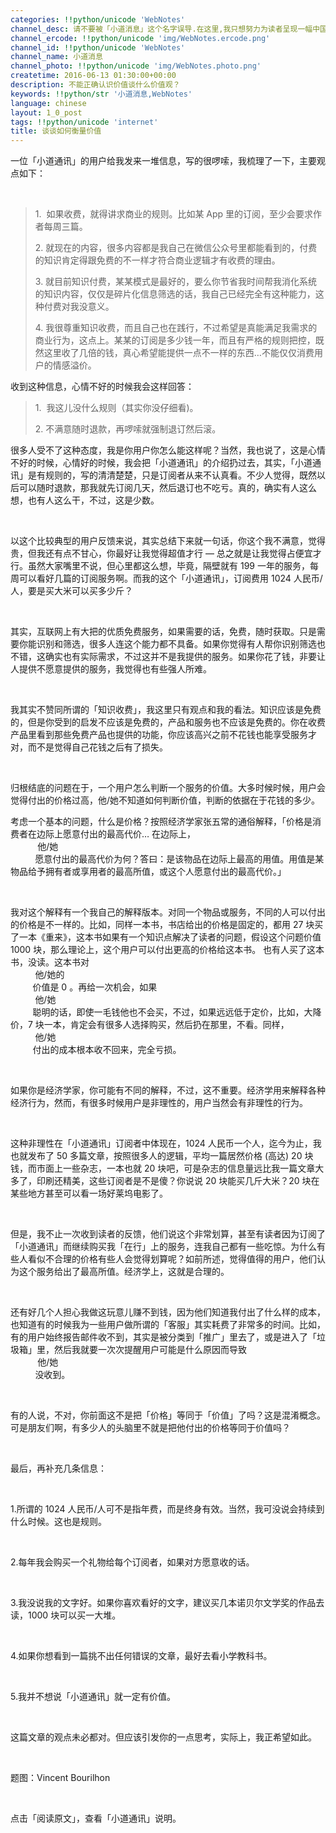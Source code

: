 ```yaml
---
categories: !!python/unicode 'WebNotes'
channel_desc: 请不要被「小道消息」这个名字误导.在这里,我只想努力为读者呈现一幅中国互联网的清明上河图.
channel_ercode: !!python/unicode 'img/WebNotes.ercode.png'
channel_id: !!python/unicode 'WebNotes'
channel_name: 小道消息
channel_photo: !!python/unicode 'img/WebNotes.photo.png'
createtime: 2016-06-13 01:30:00+00:00
description: 不能正确认识价值谈什么价值观？
keywords: !!python/str '小道消息,WebNotes'
language: chinese
layout: 1_0_post
tags: !!python/unicode 'internet'
title: 谈谈如何衡量价值
---
```

<div class="rich_media_content" id="js_content">
<p>
<span class="author-d-4z65zz66zl57z75zyiz66zfr2fz87zwz89znujenz75zfz86zz85zvsz89zz69zioz87zfz74zz72zz78zxz77zjz72zpz72zorz83zpz66z9">
          一位「小道通讯」的用户给我发来一堆信息，写的很啰嗦，我梳理了一下，主要观点如下：
         </span>
</p>
<p>
<span class="author-d-4z65zz66zl57z75zyiz66zfr2fz87zwz89znujenz75zfz86zz85zvsz89zz69zioz87zfz74zz72zz78zxz77zjz72zpz72zorz83zpz66z9">
<br/>
</span>
</p>
<blockquote>
<p>
<span class="author-d-4z65zz66zl57z75zyiz66zfr2fz87zwz89znujenz75zfz86zz85zvsz89zz69zioz87zfz74zz72zz78zxz77zjz72zpz72zorz83zpz66z9">
           1.  如果收费，就得讲求商业的规则。比如某 App 里的订阅，至少会要求作者每周三篇。
          </span>
</p>
<p>
<span class="author-d-4z65zz66zl57z75zyiz66zfr2fz87zwz89znujenz75zfz86zz85zvsz89zz69zioz87zfz74zz72zz78zxz77zjz72zpz72zorz83zpz66z9">
</span>
</p>
<p>
<span class="author-d-4z65zz66zl57z75zyiz66zfr2fz87zwz89znujenz75zfz86zz85zvsz89zz69zioz87zfz74zz72zz78zxz77zjz72zpz72zorz83zpz66z9">
           2. 就现在的内容，很多内容都是我自己在微信公众号里都能看到的，付费的知识肯定得跟免费的不一样才符合商业逻辑才有收费的理由。
          </span>
</p>
<p>
<span class="author-d-4z65zz66zl57z75zyiz66zfr2fz87zwz89znujenz75zfz86zz85zvsz89zz69zioz87zfz74zz72zz78zxz77zjz72zpz72zorz83zpz66z9">
</span>
</p>
<p>
<span class="author-d-4z65zz66zl57z75zyiz66zfr2fz87zwz89znujenz75zfz86zz85zvsz89zz69zioz87zfz74zz72zz78zxz77zjz72zpz72zorz83zpz66z9">
           3. 就目前知识付费，某某模式是最好的，要么你节省我时间帮我消化系统的知识内容，仅仅是碎片化信息筛选的话，我自己已经完全有这种能力，这种付费对我没意义。
          </span>
</p>
<p>
<span class="author-d-4z65zz66zl57z75zyiz66zfr2fz87zwz89znujenz75zfz86zz85zvsz89zz69zioz87zfz74zz72zz78zxz77zjz72zpz72zorz83zpz66z9">
</span>
</p>
<p>
<span class="author-d-4z65zz66zl57z75zyiz66zfr2fz87zwz89znujenz75zfz86zz85zvsz89zz69zioz87zfz74zz72zz78zxz77zjz72zpz72zorz83zpz66z9">
           4. 我很尊重知识收费，而且自己也在践行，不过希望是真能满足我需求的商业行为，这点上。某某的订阅是多少钱一年，而且有严格的规则把控，既然这里收了几倍的钱，真心希望能提供一点不一样的东西…不能仅仅消费用户的情感溢价。
          </span>
</p>
</blockquote>
<p>
<span class="author-d-4z65zz66zl57z75zyiz66zfr2fz87zwz89znujenz75zfz86zz85zvsz89zz69zioz87zfz74zz72zz78zxz77zjz72zpz72zorz83zpz66z9">
</span>
</p>
<p>
<span class="author-d-4z65zz66zl57z75zyiz66zfr2fz87zwz89znujenz75zfz86zz85zvsz89zz69zioz87zfz74zz72zz78zxz77zjz72zpz72zorz83zpz66z9">
          收到这种信息，心情不好的时候我会这样回答：
         </span>
</p>
<p>
<span class="author-d-4z65zz66zl57z75zyiz66zfr2fz87zwz89znujenz75zfz86zz85zvsz89zz69zioz87zfz74zz72zz78zxz77zjz72zpz72zorz83zpz66z9">
</span>
</p>
<blockquote>
<p>
<span class="author-d-4z65zz66zl57z75zyiz66zfr2fz87zwz89znujenz75zfz86zz85zvsz89zz69zioz87zfz74zz72zz78zxz77zjz72zpz72zorz83zpz66z9">
           1.  我这儿没什么规则（其实你没仔细看)。
          </span>
</p>
<p>
<span class="author-d-4z65zz66zl57z75zyiz66zfr2fz87zwz89znujenz75zfz86zz85zvsz89zz69zioz87zfz74zz72zz78zxz77zjz72zpz72zorz83zpz66z9">
           2. 不满意随时退款，再啰嗦就强制退订然后滚。
          </span>
</p>
</blockquote>
<p>
<span class="author-d-4z65zz66zl57z75zyiz66zfr2fz87zwz89znujenz75zfz86zz85zvsz89zz69zioz87zfz74zz72zz78zxz77zjz72zpz72zorz83zpz66z9">
</span>
</p>
<p>
<span class="author-d-4z65zz66zl57z75zyiz66zfr2fz87zwz89znujenz75zfz86zz85zvsz89zz69zioz87zfz74zz72zz78zxz77zjz72zpz72zorz83zpz66z9">
          很多人受不了这种态度，我是你用户你怎么能这样呢？当然，我也说了，这是心情不好的时候，心情好的时候，我会把「小道通讯」的介绍扔过去，其实，「小道通讯」是有规则的，写的清清楚楚，只是订阅者从来不认真看。不少人觉得，既然以后可以随时退款，那我就先订阅几天，然后退订也不吃亏。真的，确实有人这么想，也有人这么干，不过，这是少数。
         </span>
</p>
<p>
<span class="author-d-4z65zz66zl57z75zyiz66zfr2fz87zwz89znujenz75zfz86zz85zvsz89zz69zioz87zfz74zz72zz78zxz77zjz72zpz72zorz83zpz66z9">
<br/>
</span>
</p>
<p>
<span class="author-d-4z65zz66zl57z75zyiz66zfr2fz87zwz89znujenz75zfz86zz85zvsz89zz69zioz87zfz74zz72zz78zxz77zjz72zpz72zorz83zpz66z9">
          以这个比较典型的用户反馈来说，其实总结下来就一句话，你这个我不满意，觉得贵，但我还有点不甘心，你最好让我觉得超值才行 — 总之就是让我觉得占便宜才行。虽然大家嘴里不说，但心里都这么想，毕竟，隔壁就有 199 一年的服务，每周可以看好几篇的订阅服务啊。而我的这个「小道通讯」，订阅费用 1024 人民币/人，要是买大米可以买多少斤？
         </span>
</p>
<p>
<span class="author-d-4z65zz66zl57z75zyiz66zfr2fz87zwz89znujenz75zfz86zz85zvsz89zz69zioz87zfz74zz72zz78zxz77zjz72zpz72zorz83zpz66z9">
<br/>
</span>
</p>
<p>
<span class="author-d-4z65zz66zl57z75zyiz66zfr2fz87zwz89znujenz75zfz86zz85zvsz89zz69zioz87zfz74zz72zz78zxz77zjz72zpz72zorz83zpz66z9">
          其实，互联网上有大把的优质免费服务，如果需要的话，免费，随时获取。只是需要你能识别和筛选，很多人连这个能力都不具备。如果你觉得有人帮你识别筛选也不错，这确实也有实际需求，不过这并不是我提供的服务。如果你花了钱，非要让人提供不愿意提供的服务，我觉得也有些强人所难。
         </span>
</p>
<p>
<span class="author-d-4z65zz66zl57z75zyiz66zfr2fz87zwz89znujenz75zfz86zz85zvsz89zz69zioz87zfz74zz72zz78zxz77zjz72zpz72zorz83zpz66z9">
<br/>
</span>
</p>
<p>
<span class="author-d-4z65zz66zl57z75zyiz66zfr2fz87zwz89znujenz75zfz86zz85zvsz89zz69zioz87zfz74zz72zz78zxz77zjz72zpz72zorz83zpz66z9">
          我其实不赞同所谓的「知识收费」，我这里只有观点和我的看法。知识应该是免费的，但是你受到的启发不应该是免费的，产品和服务也不应该是免费的。你在收费产品里看到那些免费产品也提供的功能，你应该高兴之前不花钱也能享受服务才对，而不是觉得自己花钱之后有了损失。
         </span>
</p>
<p>
<span class="author-d-4z65zz66zl57z75zyiz66zfr2fz87zwz89znujenz75zfz86zz85zvsz89zz69zioz87zfz74zz72zz78zxz77zjz72zpz72zorz83zpz66z9">
<br/>
</span>
</p>
<p>
<span class="author-d-4z65zz66zl57z75zyiz66zfr2fz87zwz89znujenz75zfz86zz85zvsz89zz69zioz87zfz74zz72zz78zxz77zjz72zpz72zorz83zpz66z9">
          归根结底的问题在于，一个用户怎么判断一个服务的价值。大多时候时候，用户会觉得付出的价格过高，他/她不知道如何判断价值，判断的依据在于花钱的多少。
         </span>
</p>
<p>
<span class="author-d-4z65zz66zl57z75zyiz66zfr2fz87zwz89znujenz75zfz86zz85zvsz89zz69zioz87zfz74zz72zz78zxz77zjz72zpz72zorz83zpz66z9">
</span>
</p>
<p>
<span class="author-d-4z65zz66zl57z75zyiz66zfr2fz87zwz89znujenz75zfz86zz85zvsz89zz69zioz87zfz74zz72zz78zxz77zjz72zpz72zorz83zpz66z9">
          考虑一个基本的问题，什么是价格？按照经济学家张五常的通俗解释，「价格是消费者在边际上愿意付出的最高代价… 在边际上，
          <span style="white-space: pre-wrap;">
           他/她
          </span>
          愿意付出的最高代价为何？答曰：是该物品在边际上最高的用值。用值是某物品给予拥有者或享用者的最高所值，或这个人愿意付出的最高代价。」
         </span>
</p>
<p>
<span class="author-d-4z65zz66zl57z75zyiz66zfr2fz87zwz89znujenz75zfz86zz85zvsz89zz69zioz87zfz74zz72zz78zxz77zjz72zpz72zorz83zpz66z9">
<br/>
</span>
</p>
<p>
<span class="author-d-4z65zz66zl57z75zyiz66zfr2fz87zwz89znujenz75zfz86zz85zvsz89zz69zioz87zfz74zz72zz78zxz77zjz72zpz72zorz83zpz66z9">
          我对这个解释有一个我自己的解释版本。对同一个物品或服务，不同的人可以付出的价格是不一样的。比如，同样一本书，书店给出的价格是固定的，都用 27 块买了一本《重来》，这本书如果有一个知识点解决了读者的问题，假设这个问题价值 1000 块，那么理论上，这个用户可以付出更高的价格给这本书。
         </span>
         也有人买了这本书，没读。这本书对
         <span style="white-space: pre-wrap;">
          他/她的
         </span>
         价值是 0 。再给一次机会，如果
         <span style="white-space: pre-wrap;">
          他/她
         </span>
         聪明的话，即使一毛钱他也不会买，不过，如果远远低于定价，比如，大降价，7 块一本，肯定会有很多人选择购买，然后扔在那里，不看。同样，
         <span style="white-space: pre-wrap;">
          他/她
         </span>
         付出的成本根本收不回来，完全亏损。
        </p>
<p>
<br/>
</p>
<p>
<span class="author-d-4z65zz66zl57z75zyiz66zfr2fz87zwz89znujenz75zfz86zz85zvsz89zz69zioz87zfz74zz72zz78zxz77zjz72zpz72zorz83zpz66z9">
          如果你是经济学家，你可能有不同的解释，不过，这不重要。经济学用来解释各种经济行为，然而，有很多时候用户是非理性的，用户当然会有非理性的行为。
         </span>
</p>
<p>
<span class="author-d-4z65zz66zl57z75zyiz66zfr2fz87zwz89znujenz75zfz86zz85zvsz89zz69zioz87zfz74zz72zz78zxz77zjz72zpz72zorz83zpz66z9">
<br/>
</span>
</p>
<p>
<span class="author-d-4z65zz66zl57z75zyiz66zfr2fz87zwz89znujenz75zfz86zz85zvsz89zz69zioz87zfz74zz72zz78zxz77zjz72zpz72zorz83zpz66z9">
          这种非理性在「小道通讯」订阅者中体现在，1024 人民币一个人，迄今为止，我也就发布了 50 多篇文章，按照很多人的逻辑，平均一篇居然价格 (高达) 20 块钱，而市面上一些杂志，一本也就 20 块吧，可是杂志的信息量远比我一篇文章大多了，印刷还精美，这些订阅者是不是傻？你说说 20 块能买几斤大米？20 块在某些地方甚至可以看一场好莱坞电影了。
         </span>
</p>
<p>
<span class="author-d-4z65zz66zl57z75zyiz66zfr2fz87zwz89znujenz75zfz86zz85zvsz89zz69zioz87zfz74zz72zz78zxz77zjz72zpz72zorz83zpz66z9">
<br/>
</span>
</p>
<p>
<span class="author-d-4z65zz66zl57z75zyiz66zfr2fz87zwz89znujenz75zfz86zz85zvsz89zz69zioz87zfz74zz72zz78zxz77zjz72zpz72zorz83zpz66z9">
          但是，我不止一次收到读者的反馈，他们说这个非常划算，甚至有读者因为订阅了「小道通讯」而继续购买我「在行」上的服务，连我自己都有一些吃惊。为什么有些人看似不合理的价格有些人会觉得划算呢？如前所述，觉得值得的用户，他们认为这个服务给出了最高所值。经济学上，这就是合理的。
         </span>
</p>
<p>
<span class="author-d-4z65zz66zl57z75zyiz66zfr2fz87zwz89znujenz75zfz86zz85zvsz89zz69zioz87zfz74zz72zz78zxz77zjz72zpz72zorz83zpz66z9">
<br/>
</span>
</p>
<p>
<span class="author-d-4z65zz66zl57z75zyiz66zfr2fz87zwz89znujenz75zfz86zz85zvsz89zz69zioz87zfz74zz72zz78zxz77zjz72zpz72zorz83zpz66z9">
          还有好几个人担心我做这玩意儿赚不到钱，因为他们知道我付出了什么样的成本，也知道有的时候我为一些用户做所谓的「客服」其实耗费了非常多的时间。比如，有的用户始终报告邮件收不到，其实是被分类到「推广」里去了，或是进入了「垃圾箱」里，然后我就要一次次提醒用户可能是什么原因而导致
          <span style="white-space: pre-wrap;">
           他/她
          </span>
          没收到。
         </span>
</p>
<p>
<span class="author-d-4z65zz66zl57z75zyiz66zfr2fz87zwz89znujenz75zfz86zz85zvsz89zz69zioz87zfz74zz72zz78zxz77zjz72zpz72zorz83zpz66z9">
<br/>
</span>
</p>
<p>
         有的人说，不对，你前面这不是把「价格」等同于「价值」了吗？这是混淆概念。可是朋友们啊，有多少人的头脑里不就是把他付出的价格等同于价值吗？
        </p>
<p>
<span class="author-d-4z65zz66zl57z75zyiz66zfr2fz87zwz89znujenz75zfz86zz85zvsz89zz69zioz87zfz74zz72zz78zxz77zjz72zpz72zorz83zpz66z9">
<br/>
</span>
</p>
<p>
<span class="author-d-4z65zz66zl57z75zyiz66zfr2fz87zwz89znujenz75zfz86zz85zvsz89zz69zioz87zfz74zz72zz78zxz77zjz72zpz72zorz83zpz66z9">
          最后，再补充几条信息：
         </span>
</p>
<p>
<span class="author-d-4z65zz66zl57z75zyiz66zfr2fz87zwz89znujenz75zfz86zz85zvsz89zz69zioz87zfz74zz72zz78zxz77zjz72zpz72zorz83zpz66z9">
<br/>
</span>
</p>
<p>
<span class="author-d-4z65zz66zl57z75zyiz66zfr2fz87zwz89znujenz75zfz86zz85zvsz89zz69zioz87zfz74zz72zz78zxz77zjz72zpz72zorz83zpz66z9">
          1.所谓的 1024 人民币/人可不是指年费，而是终身有效。当然，我可没说会持续到什么时候。这也是规则。
         </span>
</p>
<p>
<span class="author-d-4z65zz66zl57z75zyiz66zfr2fz87zwz89znujenz75zfz86zz85zvsz89zz69zioz87zfz74zz72zz78zxz77zjz72zpz72zorz83zpz66z9">
<br/>
</span>
</p>
<p>
<span class="author-d-4z65zz66zl57z75zyiz66zfr2fz87zwz89znujenz75zfz86zz85zvsz89zz69zioz87zfz74zz72zz78zxz77zjz72zpz72zorz83zpz66z9">
          2.每年我会购买一个礼物给每个订阅者，如果对方愿意收的话。
         </span>
</p>
<p>
<span class="author-d-4z65zz66zl57z75zyiz66zfr2fz87zwz89znujenz75zfz86zz85zvsz89zz69zioz87zfz74zz72zz78zxz77zjz72zpz72zorz83zpz66z9">
<br/>
</span>
</p>
<p>
<span class="author-d-4z65zz66zl57z75zyiz66zfr2fz87zwz89znujenz75zfz86zz85zvsz89zz69zioz87zfz74zz72zz78zxz77zjz72zpz72zorz83zpz66z9">
          3.我没说我的文字好。如果你喜欢看好的文字，建议买几本诺贝尔文学奖的作品去读，1000 块可以买一大堆。
         </span>
</p>
<p>
<span class="author-d-4z65zz66zl57z75zyiz66zfr2fz87zwz89znujenz75zfz86zz85zvsz89zz69zioz87zfz74zz72zz78zxz77zjz72zpz72zorz83zpz66z9">
<br/>
</span>
</p>
<p>
<span class="author-d-4z65zz66zl57z75zyiz66zfr2fz87zwz89znujenz75zfz86zz85zvsz89zz69zioz87zfz74zz72zz78zxz77zjz72zpz72zorz83zpz66z9">
          4.如果你想看到一篇挑不出任何错误的文章，最好去看小学教科书。
         </span>
</p>
<p>
<span class="author-d-4z65zz66zl57z75zyiz66zfr2fz87zwz89znujenz75zfz86zz85zvsz89zz69zioz87zfz74zz72zz78zxz77zjz72zpz72zorz83zpz66z9">
<br/>
</span>
</p>
<p>
<span class="author-d-4z65zz66zl57z75zyiz66zfr2fz87zwz89znujenz75zfz86zz85zvsz89zz69zioz87zfz74zz72zz78zxz77zjz72zpz72zorz83zpz66z9">
          5.我并不想说「小道通讯」就一定有价值。
         </span>
</p>
<p>
<span class="author-d-4z65zz66zl57z75zyiz66zfr2fz87zwz89znujenz75zfz86zz85zvsz89zz69zioz87zfz74zz72zz78zxz77zjz72zpz72zorz83zpz66z9">
<br/>
</span>
</p>
<p>
<span class="author-d-4z65zz66zl57z75zyiz66zfr2fz87zwz89znujenz75zfz86zz85zvsz89zz69zioz87zfz74zz72zz78zxz77zjz72zpz72zorz83zpz66z9">
          这篇文章的观点未必都对。但应该引发你的一点思考，实际上，我正希望如此。
         </span>
</p>
<p>
<br/>
</p>
<p>
         题图：Vincent Bourilhon
        </p>
<p>
<br/>
</p>
<p>
         点击「阅读原文」，查看「小道通讯」说明。
        </p>
</div>